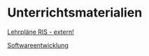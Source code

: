 # Unterrichtsmaterialien

[Lehrpläne RIS - extern!](https://www.ris.bka.gv.at/Dokumente/Bundesnormen/NOR40234867/NOR40234867.pdf) 

[Softwareentwicklung](https://eneukirchner.github.io/Softwareentwicklung)





